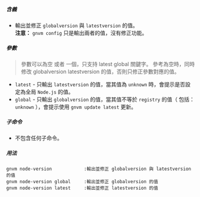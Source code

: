##### 含義
* 輸出並修正 `globalversion` 與 `latestversion` 的值。  
  **注意：** `gnvm config` 只是輸出兩者的值，沒有修正功能。

##### 參數
> 參數可以為空 或者 一個，只支持 latest global 關鍵字。
> 參考為空時，同時修改 globalversion latestversion 的值，否則只修正參數對應的值。

* `latest` - 只輸出 `latestversion` 的值，當其值為 `unknown` 時，會提示是否設定為全局 `Node.js` 的值。
* `global` - 只輸出 `globalversion` 的值，當其值不等於 `registry` 的值（ 包括： `unknown` ），會提示使用 `gnvm update latest` 更新。

##### 子命令
* 不包含任何子命令。

##### 用法
```
gnvm node-version            :輸出並修正 globalversion 與 latestversion 的值
gnvm node-version global     :輸出並修正 globalversion 的值
gnvm node-version latest     :輸出並修正 latestversion 的值
```
